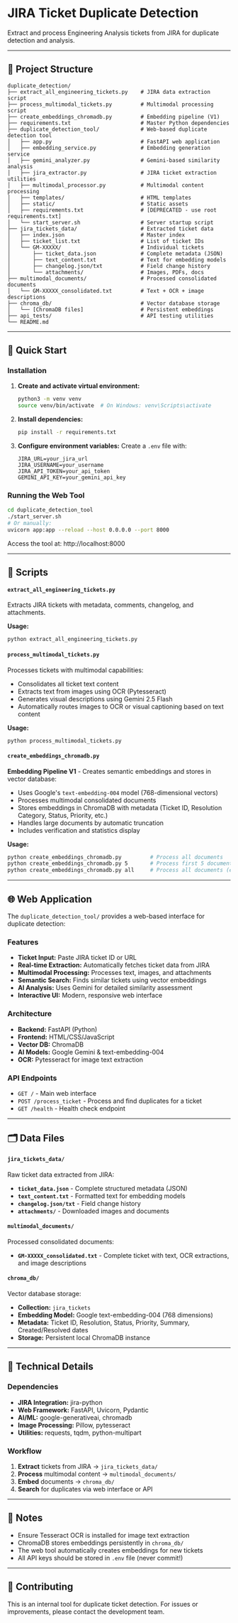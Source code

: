 # JIRA Ticket Duplicate Detection

Extract and process Engineering Analysis tickets from JIRA for duplicate detection and analysis.

---

## 📁 Project Structure

```
duplicate_detection/
├── extract_all_engineering_tickets.py    # JIRA data extraction script
├── process_multimodal_tickets.py         # Multimodal processing script
├── create_embeddings_chromadb.py         # Embedding pipeline (V1)
├── requirements.txt                      # Master Python dependencies
├── duplicate_detection_tool/             # Web-based duplicate detection tool
│   ├── app.py                            # FastAPI web application
│   ├── embedding_service.py              # Embedding generation service
│   ├── gemini_analyzer.py                # Gemini-based similarity analysis
│   ├── jira_extractor.py                 # JIRA ticket extraction utilities
│   ├── multimodal_processor.py           # Multimodal content processing
│   ├── templates/                        # HTML templates
│   ├── static/                           # Static assets
│   ├── requirements.txt                  # [DEPRECATED - use root requirements.txt]
│   └── start_server.sh                   # Server startup script
├── jira_tickets_data/                    # Extracted ticket data
│   ├── index.json                        # Master index
│   ├── ticket_list.txt                   # List of ticket IDs
│   └── GM-XXXXX/                         # Individual tickets
│       ├── ticket_data.json              # Complete metadata (JSON)
│       ├── text_content.txt              # Text for embedding models
│       ├── changelog.json/txt            # Field change history
│       └── attachments/                  # Images, PDFs, docs
├── multimodal_documents/                 # Processed consolidated documents
│   └── GM-XXXXX_consolidated.txt         # Text + OCR + image descriptions
├── chroma_db/                            # Vector database storage
│   └── [ChromaDB files]                  # Persistent embeddings
├── api_tests/                            # API testing utilities
└── README.md
```

---

## 🚀 Quick Start

### Installation

1. **Create and activate virtual environment:**
   ```bash
   python3 -m venv venv
   source venv/bin/activate  # On Windows: venv\Scripts\activate
   ```

2. **Install dependencies:**
   ```bash
   pip install -r requirements.txt
   ```

3. **Configure environment variables:**
   Create a `.env` file with:
   ```
   JIRA_URL=your_jira_url
   JIRA_USERNAME=your_username
   JIRA_API_TOKEN=your_api_token
   GEMINI_API_KEY=your_gemini_api_key
   ```

### Running the Web Tool

```bash
cd duplicate_detection_tool
./start_server.sh
# Or manually:
uvicorn app:app --reload --host 0.0.0.0 --port 8000
```

Access the tool at: http://localhost:8000

---

## 📄 Scripts

#### `extract_all_engineering_tickets.py`
Extracts JIRA tickets with metadata, comments, changelog, and attachments.

**Usage:**
```bash
python extract_all_engineering_tickets.py
```

#### `process_multimodal_tickets.py`
Processes tickets with multimodal capabilities:
- Consolidates all ticket text content
- Extracts text from images using OCR (Pytesseract)
- Generates visual descriptions using Gemini 2.5 Flash
- Automatically routes images to OCR or visual captioning based on text content

**Usage:**
```bash
python process_multimodal_tickets.py
```

#### `create_embeddings_chromadb.py`
**Embedding Pipeline V1** - Creates semantic embeddings and stores in vector database:
- Uses Google's `text-embedding-004` model (768-dimensional vectors)
- Processes multimodal consolidated documents
- Stores embeddings in ChromaDB with metadata (Ticket ID, Resolution Category, Status, Priority, etc.)
- Handles large documents by automatic truncation
- Includes verification and statistics display

**Usage:**
```bash
python create_embeddings_chromadb.py         # Process all documents
python create_embeddings_chromadb.py 5       # Process first 5 documents
python create_embeddings_chromadb.py all     # Process all documents (explicit)
```

---

## 🌐 Web Application

The `duplicate_detection_tool/` provides a web-based interface for duplicate detection:

### Features
- **Ticket Input:** Paste JIRA ticket ID or URL
- **Real-time Extraction:** Automatically fetches ticket data from JIRA
- **Multimodal Processing:** Processes text, images, and attachments
- **Semantic Search:** Finds similar tickets using vector embeddings
- **AI Analysis:** Uses Gemini for detailed similarity assessment
- **Interactive UI:** Modern, responsive web interface

### Architecture
- **Backend:** FastAPI (Python)
- **Frontend:** HTML/CSS/JavaScript
- **Vector DB:** ChromaDB
- **AI Models:** Google Gemini & text-embedding-004
- **OCR:** Pytesseract for image text extraction

### API Endpoints
- `GET /` - Main web interface
- `POST /process_ticket` - Process and find duplicates for a ticket
- `GET /health` - Health check endpoint

---

## 🗂️ Data Files

#### `jira_tickets_data/`
Raw ticket data extracted from JIRA:
- **`ticket_data.json`** - Complete structured metadata (JSON)
- **`text_content.txt`** - Formatted text for embedding models
- **`changelog.json/txt`** - Field change history
- **`attachments/`** - Downloaded images and documents

#### `multimodal_documents/`
Processed consolidated documents:
- **`GM-XXXXX_consolidated.txt`** - Complete ticket with text, OCR extractions, and image descriptions

#### `chroma_db/`
Vector database storage:
- **Collection:** `jira_tickets`
- **Embedding Model:** Google text-embedding-004 (768 dimensions)
- **Metadata:** Ticket ID, Resolution, Status, Priority, Summary, Created/Resolved dates
- **Storage:** Persistent local ChromaDB instance

---

## 🔧 Technical Details

### Dependencies
- **JIRA Integration:** jira-python
- **Web Framework:** FastAPI, Uvicorn, Pydantic
- **AI/ML:** google-generativeai, chromadb
- **Image Processing:** Pillow, pytesseract
- **Utilities:** requests, tqdm, python-multipart

### Workflow
1. **Extract** tickets from JIRA → `jira_tickets_data/`
2. **Process** multimodal content → `multimodal_documents/`
3. **Embed** documents → `chroma_db/`
4. **Search** for duplicates via web interface or API

---

## 📝 Notes

- Ensure Tesseract OCR is installed for image text extraction
- ChromaDB stores embeddings persistently in `chroma_db/`
- The web tool automatically creates embeddings for new tickets
- All API keys should be stored in `.env` file (never commit!)

---

## 🤝 Contributing

This is an internal tool for duplicate ticket detection. For issues or improvements, please contact the development team.
